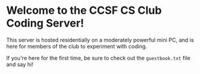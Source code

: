 # Welcome to the CCSF CS Club Coding Server!

This server is hosted residentially on a moderately powerful mini PC, and is here for members of the club to experiment with coding.

If you're here for the first time, be sure to check out the `guestbook.txt` file and say hi!